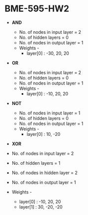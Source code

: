 # BME-595-HW2

* **AND**
  * No. of nodes in input layer = 2
  * No. of hidden layers = 0 
  * No. of nodes in output layer = 1
  * Weights - 
    * layer[0] : -30, 20, 20
    
* **OR**
  * No. of nodes in input layer = 2
  * No. of hidden layers = 0 
  * No. of nodes in output layer = 1
  * Weights - 
    * layer[0] : -10, 20, 20
    
* **NOT**
  * No. of nodes in input layer = 1
  * No. of hidden layers = 0 
  * No. of nodes in output layer = 1
  * Weights - 
    * layer[0] : 10, -20
    
 * **XOR**
  * No. of nodes in input layer = 2
  * No. of hidden layers = 1
  * No. of nodes in hidden layer = 2
  * No. of nodes in output layer = 1
  * Weights - 
    * layer[0] : -10, 20, 20
    * layer[1] : 30, -20, -20

